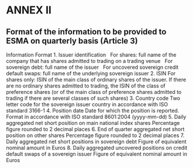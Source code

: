 # ANNEX II

## Format of the information to be provided to ESMA on quarterly basis (Article 3)

Information Format 1. Issuer identification   For shares: full name of the company that has shares admitted to trading on a trading venue   For sovereign debt: full name of the issuer   For uncovered sovereign credit default swaps: full name of the underlying sovereign issuer 2. ISIN For shares only: ISIN of the main class of ordinary shares of the issuer. If there are no ordinary shares admitted to trading, the ISIN of the class of preference shares (or of the main class of preference shares admitted to trading if there are several classes of such shares) 3. Country code Two letter code for the sovereign issuer country in accordance with ISO standard 3166-1 4. Position date Date for which the position is reported. Format in accordance with ISO standard 8601:2004 (yyyy-mm-dd) 5. Daily aggregated net short position on main national index shares Percentage figure rounded to 2 decimal places 6. End of quarter aggregated net short position on other shares Percentage figure rounded to 2 decimal places 7. Daily aggregated net short positions in sovereign debt Figure of equivalent nominal amount in Euros 8. Daily aggregated uncovered positions on credit default swaps of a sovereign issuer Figure of equivalent nominal amount in Euros

